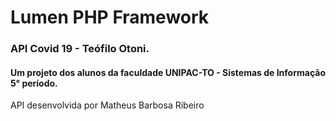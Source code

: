 # Lumen PHP Framework

### API Covid 19 - Teófilo Otoni.

#### Um projeto dos alunos da faculdade UNIPAC-TO - Sistemas de Informação 5° período.

API desenvolvida por Matheus Barbosa Ribeiro
